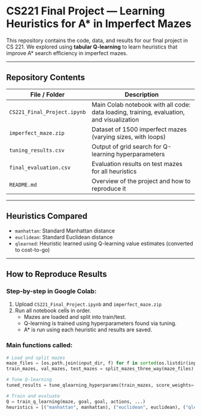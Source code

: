 # CS221 Final Project — Learning Heuristics for A* in Imperfect Mazes

This repository contains the code, data, and results for our final project in CS 221. We explored using **tabular Q-learning** to learn heuristics that improve A* search efficiency in imperfect mazes.

---

## Repository Contents

| File / Folder               | Description |
|----------------------------|-------------|
| `CS221_Final_Project.ipynb` | Main Colab notebook with all code: data loading, training, evaluation, and visualization |
| `imperfect_maze.zip`       | Dataset of 1500 imperfect mazes (varying sizes, with loops) |
| `tuning_results.csv`       | Output of grid search for Q-learning hyperparameters |
| `final_evaluation.csv`     | Evaluation results on test mazes for all heuristics |
| `README.md`                | Overview of the project and how to reproduce it |

---

## Heuristics Compared

- `manhattan`: Standard Manhattan distance
- `euclidean`: Standard Euclidean distance
- `qlearned`: Heuristic learned using Q-learning value estimates (converted to cost-to-go)

---

## How to Reproduce Results

### Step-by-step in Google Colab:

1. Upload `CS221_Final_Project.ipynb` and `imperfect_maze.zip`
2. Run all notebook cells in order.
   - Mazes are loaded and split into train/test.
   - Q-learning is trained using hyperparameters found via tuning.
   - A* is run using each heuristic and results are saved.

### Main functions called:

```python
# Load and split mazes
maze_files = [os.path.join(input_dir, f) for f in sorted(os.listdir(input_dir)) if f.endswith(".txt")]
train_mazes, val_mazes, test_mazes = split_mazes_three_way(maze_files)

# Tune Q-learning
tuned_results = tune_qlearning_hyperparams(train_mazes, score_weights=(1.0, 1.0, 0.2))

# Train and evaluate
Q = train_q_learning(maze, goal, goal, actions, ...)
heuristics = [("manhattan", manhattan), ("euclidean", euclidean), ("qlearned", learned_heuristic(Q, actions))]
